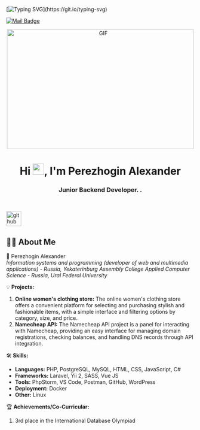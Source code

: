 <!-- Typing SVG -->
[![Typing SVG](https://readme-typing-svg.herokuapp.com?size=24&width=600&lines=Welcome+To+Tabyla's+Github+Profile..)](https://git.io/typing-svg)

[![Mail Badge](https://img.shields.io/badge/-sashaperezhogin123@-c0392b?style=flat&labelColor=c0392b&logo=gmail&logoColor=white)](mailto:sashaperezhogin123@gmail.com)
<br> 
 <p align="center">
<img align="center" alt="GIF" src="https://github.com/abhisheknaiidu/abhisheknaiidu/blob/master/code.gif?raw=true" width="500" height="320" />
</p>
<h1 align="center">Hi <img src="https://raw.githubusercontent.com/MartinHeinz/MartinHeinz/master/wave.gif" width="30px">, I'm Perezhogin Alexander</h1>
<h3 align="center">Junior Backend Developer. .
</h3>


<br>

[<img src='https://cdn.jsdelivr.net/npm/simple-icons@3.0.1/icons/github.svg' alt='github' height='40'>](https://github.com/Tabyla) 

## 🙋‍♂️ About Me

🚀 Perezhogin Alexander  
*Information systems and programming (developer of web and multimedia applications) - Russia, Yekaterinburg Assembly College*
*Applied Computer Science - Russia, Ural Federal University*

💡 **Projects:**
1. **Online women's clothing store:** The online women's clothing store offers a convenient platform for selecting and purchasing stylish and fashionable items, with a simple interface and filtering options by category, size, and price.
2. **Namecheap API:** The Namecheap API project is a panel for interacting with Namecheap, providing an easy interface for managing domain registrations, checking balances, and handling DNS records through API integration.

🛠️ **Skills:**
- **Languages:** PHP, PostgreSQL, MySQL, HTML, CSS, JavaScript, C#
- **Frameworks:** Laravel, Yii 2, SASS, Vue JS
- **Tools:** PhpStorm, VS Code, Postman, GitHub, WordPress
- **Deployment:** Docker
- **Other:** Linux

🏆 **Achievements/Co-Curricular:**
1. 3rd place in the International Database Olympiad
     
